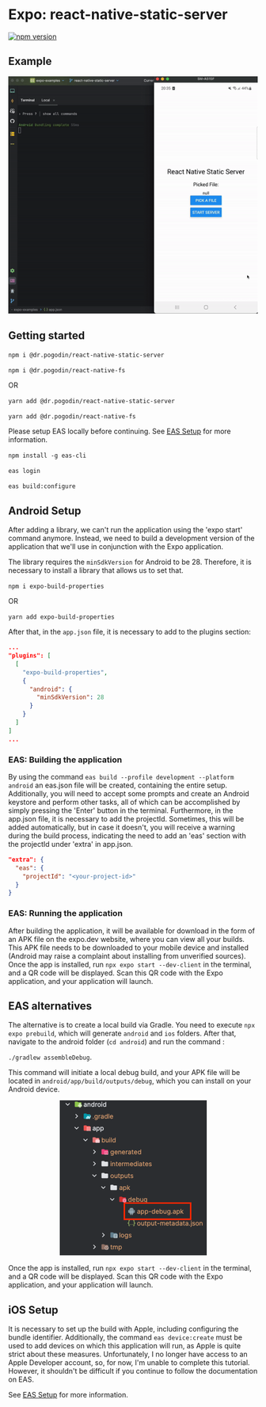 # Expo: react-native-static-server

[![npm version](https://badge.fury.io/js/%40dr.pogodin%2Freact-native-static-server.svg)](https://badge.fury.io/js/%40dr.pogodin%2Freact-native-static-server)

## Example

<div style="text-align: center;">

![example](assets/example-video.gif)

</div>


## Getting started

`npm i @dr.pogodin/react-native-static-server`

`npm i @dr.pogodin/react-native-fs`

OR

`yarn add @dr.pogodin/react-native-static-server`

`yarn add @dr.pogodin/react-native-fs`


Please setup EAS locally before continuing. See [EAS Setup](https://docs.expo.dev/build/setup/) for more information.

`npm install -g eas-cli`

`eas login`

`eas build:configure`

## Android Setup
After adding a library, we can't run the application using the 'expo start' command anymore. Instead, we need to build
a development version of the application that we'll use in conjunction with the Expo application.

The library requires the `minSdkVersion` for Android to be 28. Therefore, it is necessary to install a library that allows 
us to set that.

`npm i expo-build-properties`

OR

`yarn add expo-build-properties`

After that, in the `app.json` file, it is necessary to add to the plugins section:

```json
...
"plugins": [
  [
    "expo-build-properties",
    {
      "android": {
        "minSdkVersion": 28
      }  
    }
  ]
]
...
```


### EAS: Building the application

By using the command `eas build --profile development --platform android` an eas.json file will be created, containing
the entire setup. Additionally, you will need to accept some prompts and create an Android keystore and perform other tasks,
all of which can be accomplished by simply pressing the 'Enter' button in the terminal. Furthermore, in the app.json file,
it is necessary to add the projectId. Sometimes, this will be added automatically, but in case it doesn't, you will receive
a warning during the build process, indicating the need to add an 'eas' section with the projectId under 'extra' in app.json.

```json
"extra": {
  "eas": {
    "projectId": "<your-project-id>"
  }
}
```

### EAS: Running the application

After building the application, it will be available for download in the form of an APK file on the expo.dev website,
where you can view all your builds. This APK file needs to be downloaded to your mobile device and installed
(Android may raise a complaint about installing from unverified sources). Once the app is installed,
run `npx expo start --dev-client` in the terminal, and a QR code will be displayed. Scan this QR code with the Expo
application, and your application will launch.

## EAS alternatives
The alternative is to create a local build via Gradle. You need to execute `npx expo prebuild`, which will generate `android` 
and `ios` folders. After that, navigate to the android folder (`cd android`) and run the command :

`./gradlew assembleDebug`. 

This command will initiate a local debug build, and your APK file will be located in `android/app/build/outputs/debug`, 
which you can install on your Android device.

<div style="text-align: center;">

![apk-location.png](assets/apk-location.png)

</div>

Once the app is installed,
run `npx expo start --dev-client` in the terminal, and a QR code will be displayed. Scan this QR code with the Expo
application, and your application will launch.

## iOS Setup

It is necessary to set up the build with Apple, including configuring the bundle identifier. Additionally, the command
`eas device:create` must be used to add devices on which this application will run, as Apple is quite strict about these
measures. Unfortunately, I no longer have access to an Apple Developer account, so, for now, I'm unable to complete this
tutorial. However, it shouldn't be difficult if you continue to follow the documentation on EAS.

See [EAS Setup](https://docs.expo.dev/build/setup/) for more information.